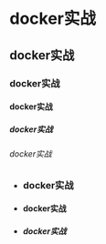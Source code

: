 # docker实战

## docker实战

### docker实战

#### docker实战

##### docker实战

###### docker实战

- ### docker实战

- #### docker实战

- ##### docker实战

